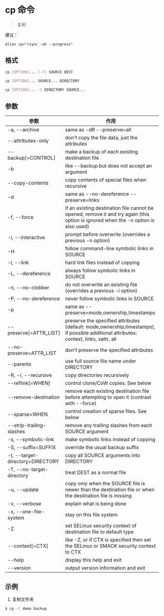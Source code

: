 # cp 命令

> 复制

建议：

```shell
alias cp="rsync -ah --progress"
```

## 格式

```bash
cp [OPTION]... [-T] SOURCE DEST

cp [OPTION]... SOURCE... DIRECTORY

cp [OPTION]... -t DIRECTORY SOURCE...
```

## 参数

| 参数 | 作用 |
| --------- | --------- |
| -a, --archive | same as -dR --preserve=all |
| --attributes-only | don't copy the file data, just the attributes |
| --backup[=CONTROL] | make a backup of each existing destination file |
| -b | like --backup but does not accept an argument |
| --copy-contents | copy contents of special files when recursive |
| -d | same as --no-dereference --preserve=links |
| -f, --force | if an existing destination file cannot be opened, remove it and try again (this option is ignored when the -n option is also used) |
| -i, --interactive | prompt before overwrite (overrides a previous -n option) |
| -H | follow command-line symbolic links in SOURCE |
| -l, --link | hard link files instead of copying |
| -L, --dereference | always follow symbolic links in SOURCE |
| -n, --no-clobber | do not overwrite an existing file (overrides a previous -i option) |
| -P, --no-dereference | never follow symbolic links in SOURCE |
| -p | same as --preserve=mode,ownership,timestamps |
| --preserve[=ATTR_LIST] | preserve the specified attributes (default: mode,ownership,timestamps), if possible additional attributes: context, links, xattr, all |
| --no-preserve=ATTR_LIST | don't preserve the specified attributes |
| --parents | use full source file name under DIRECTORY |
| -R, -r, --recursive | copy directories recursively |
| --reflink[=WHEN] | control clone/CoW copies. See below |
| --remove-destination | remove each existing destination file before attempting to open it (contrast with --force) |
| --sparse=WHEN | control creation of sparse files. See below |
| --strip-trailing-slashes | remove any trailing slashes from each SOURCE argument |
| -s, --symbolic-link | make symbolic links instead of copying |
| -S, --suffix=SUFFIX | override the usual backup suffix |
| -t, --target-directory=DIRECTORY | copy all SOURCE arguments into DIRECTORY |
| -T, --no-target-directory | treat DEST as a normal file |
| -u, --update | copy only when the SOURCE file is newer than the destination file or when the destination file is missing |
| -v, --verbose | explain what is being done |
| -x, --one-file-system | stay on this file system |
| -Z | set SELinux security context of destination file to default type |
| --context[=CTX] | like -Z, or if CTX is specified then set the SELinux or SMACK security context to CTX |
| --help | display this help and exit |
| --version | output version information and exit |

## 示例

1. 复制文件夹

```bash
$ cp -t demo backup
```
